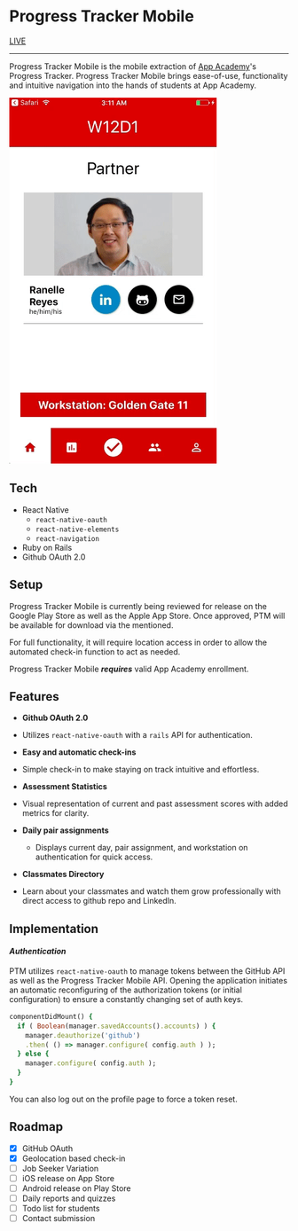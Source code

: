 # Progress Tracker Mobile
[LIVE](https://mazuolas.github.io/ProgressTrackerMobile/index.html)
___

Progress Tracker Mobile is the mobile extraction of [App Academy](appacademy.io)'s Progress Tracker.  Progress Tracker Mobile brings ease-of-use, functionality and intuitive navigation into the hands of students at App Academy.

![walkthrough](docs/general.gif)

## Tech
* React Native
  - `react-native-oauth`
  - `react-native-elements`
  - `react-navigation`
* Ruby on Rails
* Github OAuth 2.0

## Setup

Progress Tracker Mobile is currently being reviewed for release on the Google Play Store as well as the Apple App Store.  Once approved, PTM will be available for download via the mentioned.

For full functionality, it will require location access in order to allow the automated check-in function to act as needed.

Progress Tracker Mobile ***requires*** valid App Academy enrollment.


## Features
- **Github OAuth 2.0**
 - Utilizes `react-native-oauth` with a `rails` API for authentication.


- **Easy and automatic check-ins**
 - Simple check-in to make staying on track intuitive and effortless.


 - **Assessment Statistics**
  - Visual representation of current and past assessment scores with added metrics for clarity.


- **Daily pair assignments**
  - Displays current day, pair assignment, and workstation on authentication for quick access.


- **Classmates Directory**
 - Learn about your classmates and watch them grow professionally with direct access to github repo and LinkedIn.

## Implementation
#### *Authentication*
PTM utilizes `react-native-oauth` to manage tokens between the GitHub API as well as the Progress Tracker Mobile API.  Opening the application initiates an automatic reconfiguring of the authorization tokens (or initial configuration) to ensure a constantly changing set of auth keys.

```ruby
componentDidMount() {
  if ( Boolean(manager.savedAccounts().accounts) ) {
    manager.deauthorize('github')
    .then( () => manager.configure( config.auth ) );
  } else {
    manager.configure( config.auth );
  }
}
```
You can also log out on the profile page to force a token reset.


## Roadmap
- [x] GitHub OAuth
- [x] Geolocation based check-in
- [ ] Job Seeker Variation
- [ ] iOS release on App Store
- [ ] Android release on Play Store
- [ ] Daily reports and quizzes
- [ ] Todo list for students
- [ ] Contact submission
